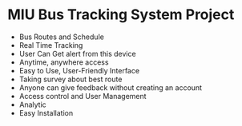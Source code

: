 # MIU Bus Tracking System Project
* Bus Routes and Schedule 
* Real Time Tracking 
* User Can Get alert from this device 
* Anytime, anywhere access 
* Easy to Use, User-Friendly Interface 
* Taking survey about best route 
* Anyone can give feedback without creating an account
* Access control and User Management 
* Analytic
* Easy Installation 
